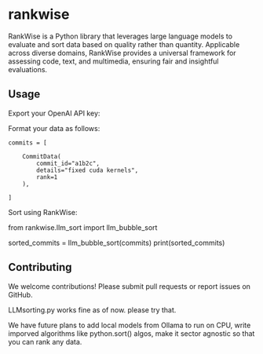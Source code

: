 # rankwise
RankWise is a Python library that leverages large language models to evaluate and sort data based on quality rather than quantity. Applicable across diverse domains, RankWise provides a universal framework for assessing code, text, and multimedia, ensuring fair and insightful evaluations.



## Usage

Export your OpenAI API key:


Format your data as follows:

```
commits = [
    
    CommitData(
        commit_id="a1b2c",
        details="fixed cuda kernels",
        rank=1
    ),
    
]
```


Sort using RankWise:


from rankwise.llm_sort import llm_bubble_sort

sorted_commits = llm_bubble_sort(commits)
print(sorted_commits)


## Contributing

We welcome contributions! Please submit pull requests or report issues on GitHub.


LLMsorting.py works fine as of now. 
please try that. 

We have future plans to add local models from Ollama to run on CPU, write imporved algorithms like python.sort() algos, make it sector agnostic so that you can rank any data.